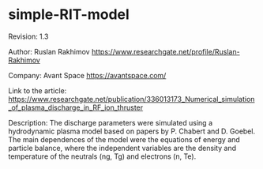 # simple-RIT-model

Revision: 1.3

Author: Ruslan Rakhimov https://www.researchgate.net/profile/Ruslan-Rakhimov

Company: Avant Space https://avantspace.com/

Link to the article: https://www.researchgate.net/publication/336013173_Numerical_simulation_of_plasma_discharge_in_RF_ion_thruster


Description:
The discharge parameters were simulated using a hydrodynamic plasma model based on papers by P. Chabert and D. Goebel. The main dependences of the model were the equations of energy and particle balance, where the independent variables are the density and temperature of the neutrals (ng, Tg) and electrons (n, Te).
